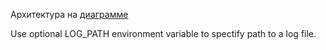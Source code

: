 Архитектура на [диаграмме](https://drive.google.com/file/d/1widiFHSuVWol_Q0mbLvhp3Kqp0RAzGEk/view?usp=sharing)

Use optional LOG_PATH environment variable to spectify path to a log file.
